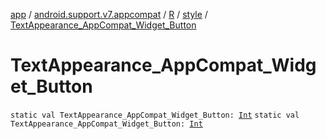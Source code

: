 [app](../../../index.md) / [android.support.v7.appcompat](../../index.md) / [R](../index.md) / [style](index.md) / [TextAppearance_AppCompat_Widget_Button](./-text-appearance_-app-compat_-widget_-button.md)

# TextAppearance_AppCompat_Widget_Button

`static val TextAppearance_AppCompat_Widget_Button: `[`Int`](https://kotlinlang.org/api/latest/jvm/stdlib/kotlin/-int/index.html)
`static val TextAppearance_AppCompat_Widget_Button: `[`Int`](https://kotlinlang.org/api/latest/jvm/stdlib/kotlin/-int/index.html)